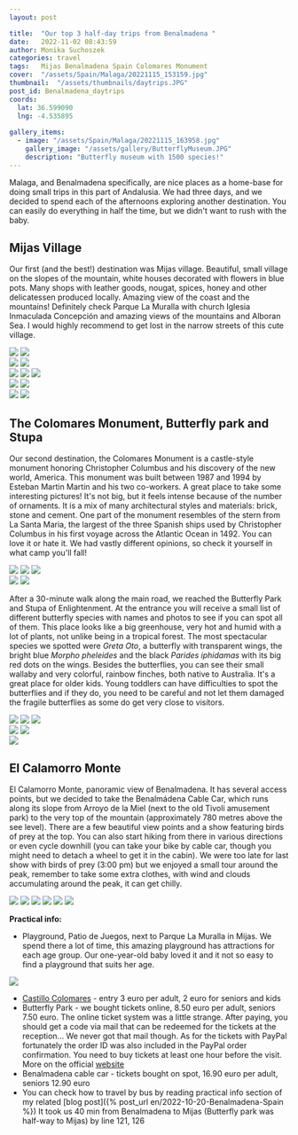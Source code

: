 ```yaml
---
layout: post

title:  "Our top 3 half-day trips from Benalmadena "
date:   2022-11-02 08:43:59
author: Monika Suchoszek
categories: travel
tags:	Mijas Benalmadena Spain Colomares Monument
cover:  "/assets/Spain/Malaga/20221115_153159.jpg"
thumbnail:  "/assets/thumbnails/daytrips.JPG"
post_id: Benalmadena_daytrips
coords:
  lat: 36.599090
  lng: -4.535895
  
gallery_items:
  - image: "/assets/Spain/Malaga/20221115_163958.jpg"
    gallery_image: "/assets/gallery/ButterflyMuseum.JPG"
    description: "Butterfly museum with 1500 species!"
---
```


Malaga, and Benalmadena specifically, are nice places as a home-base for doing small trips in this part of Andalusia. We had 
three days, and we decided to spend each of the afternoons exploring another destination. You can easily do everything 
in half the time, but we didn't want to rush with the baby. 

## Mijas Village

Our first (and the best!) destination was Mijas village. Beautiful,
small village on the slopes of the mountain, white houses decorated with flowers in blue pots. Many shops with leather 
goods, nougat, spices, honey and other delicatessen produced locally. Amazing view of the coast and the mountains!
Definitely check Parque La Muralla with church Iglesia Inmaculada Concepción and amazing views of the mountains and Alboran 
Sea. I would highly recommend to get lost in the narrow streets of this cute village.

<img src="/assets/Spain/Malaga/20221114_164928.jpg" />
<img src="/assets/Spain/Malaga/20221114_165256.jpg" />

<div class="row">
  <img src="/assets/Spain/Malaga/20221114_162249.jpg" class="column-50" />
  <img src="/assets/Spain/Malaga/20221114_173539.jpg" class="column-50" />
</div>

<img src="/assets/Spain/Malaga/20221114_173301.jpg" />
<img src="/assets/Spain/Malaga/20221114_160725.jpg" />
<img src="/assets/Spain/Malaga/20221114_162008.jpg" />

<div class="row">
  <img src="/assets/Spain/Malaga/20221114_160657.jpg" class="column-50" />
  <img src="/assets/Spain/Malaga/20221114_160454.jpg" class="column-50" />
</div>

<img src="/assets/Spain/Malaga/20221114_161834.jpg" />
<img src="/assets/Spain/Malaga/20221115_152929.jpg" />

## The Colomares Monument, Butterfly park and Stupa

Our second destination, the Colomares Monument is a castle-style monument honoring Christopher Columbus and his discovery of the new world, America. 
This monument was built between 1987 and 1994 by Esteban Martin Martin and his two co-workers. A great place to take some interesting pictures! 
It's not big, but it feels intense because of the number of ornaments.  It is a mix of many architectural styles and materials: brick, 
stone and cement. One part of the monument resembles of the stern from La Santa Maria, the largest of the three Spanish 
ships used by Christopher Columbus in his first voyage across the Atlantic Ocean in 1492.  You can love it or hate it. 
We had vastly different opinions, so check it yourself in what camp you'll fall!

<img src="/assets/Spain/Malaga/20221115_154146.jpg" />
<img src="/assets/Spain/Malaga/20221115_154729.jpg" />
<img src="/assets/Spain/Malaga/20221115_154519.jpg" />

<div class="row">
  <img src="/assets/Spain/Malaga/20221115_154713.jpg" class="column-50" />
  <img src="/assets/Spain/Malaga/20221115_160055.jpg" class="column-50" />
</div>

After a 30-minute walk along the main road, we reached the Butterfly Park and Stupa of Enlightenment. At the entrance you will receive
a small list of different butterfly species with names and photos to see if you can spot all of them. This place looks 
like a big greenhouse, very hot and humid with a lot of plants, not unlike being in a tropical forest.
The most spectacular species we spotted were *Greta Oto*, a butterfly with transparent wings, the bright blue 
*Morpho pheleides* and the black *Parides iphidamas* with its big red dots on the wings. Besides the butterflies, you 
can see their small wallaby and very colorful, rainbow finches, both native to Australia. It's a great place for older 
kids. Young toddlers can have difficulties to spot the butterflies and if they do, you need to be careful and not let 
them damaged the fragile butterflies as some do get very close to visitors.

<img src="/assets/Spain/Malaga/20221115_164017.jpg" />
<img src="/assets/Spain/Malaga/20221115_164638.jpg" />
<img src="/assets/Spain/Malaga/20221115_165254.jpg" />

<div class="row">
  <img src="/assets/Spain/Malaga/20221115_170245.jpg" class="column-50" />
  <img src="/assets/Spain/Malaga/20221115_164147.jpg" class="column-50" />
</div>

<img src="/assets/Spain/Malaga/20221115_174647.jpg" />

## El Calamorro Monte

El Calamorro Monte, panoramic view of Benalmadena. It has several access points, but we decided to take the Benalmádena Cable Car, 
which runs along its slope from Arroyo de la Miel (next to the old Tivoli amusement park) to the very top of the mountain 
(approximately 780 metres above the see level). There are a few beautiful view points and a show featuring birds of prey at the top.
You can also start hiking from there in various directions or even cycle downhill (you can take your bike by cable car, 
though you might need to detach a wheel to get it in the cabin). We were too late for last show with birds of prey 
(3:00 pm) but we enjoyed a small tour around the peak, remember to take some extra clothes, with wind and clouds 
accumulating around the peak, it can get chilly.
  
<img src="/assets/Spain/Malaga/20221113_151532.jpg" />
<img src="/assets/Spain/Malaga/20221113_154359.jpg" />
<img src="/assets/Spain/Malaga/20221113_160116.jpg" />
<img src="/assets/Spain/Malaga/20221113_160633.jpg" />
<img src="/assets/Spain/Malaga/20221113_163236.jpg" />
<img src="/assets/Spain/Malaga/20221113_161609.jpg" />



__Practical info:__

  * Playground, Patio de Juegos, next to Parque La Muralla in Mijas. We spend there a lot of time, this amazing playground has
attractions for each age group. Our one-year-old baby loved it and it not so easy to find a playground that suits her age.

<img src="/assets/Spain/Malaga/20221114_164100.jpg" />

  * [Castillo Colomares](https://www.castillomonumentocolomares.com/)  - entry 3 euro per adult, 2 euro for seniors and kids 
  * Butterfly Park - we bought tickets online, 8.50 euro per adult, seniors 7.50 euro. The online ticket system was a 
little strange. After paying, you should get a code via mail that can be redeemed for the tickets at the reception... We never got that mail though.
As for the tickets with PayPal fortunately the order ID was also included in the PayPal order confirmation. You need to buy tickets at 
least one hour before the visit. More on the official [website](https://www.mariposariodebenalmadena.com/en/)
  * Benalmadena cable car - tickets bought on spot, 16.90 euro per adult, seniors 12.90 euro
  * You can check how to travel by bus by reading practical info section of my related [blog post]({% post_url en/2022-10-20-Benalmadena-Spain %})
It took us 40 min from Benalmadena to Mijas (Butterfly park was half-way to Mijas) by line 121, 126
  

  
